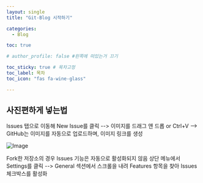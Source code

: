 ```yaml
---
layout: single
title: "Git-Blog 시작하기"

categories:
  - Blog

toc: true

# author_profile: false #왼쪽에 떠있는거 끄기

toc_sticky: true # 목차고정
toc_label: 목차
toc_icon: "fas fa-wine-glass"

---
```



## 사진편하게 넣는법
Issues 탭으로 이동해 New Issue를 클릭 --> 이미지를 드래그 앤 드롭 or Ctrl+V
--> GitHub는 이미지를 자동으로 업로드하며, 이미지 링크를 생성

![Image](https://github.com/user-attachments/assets/0b2c0a1c-e44e-47c5-bb6d-ab0d0ab768f8)

Fork한 저장소의 경우 Issues 기능은 자동으로 활성화되지 않음
상단 메뉴에서 Settings를 클릭 --> General 섹션에서 스크롤을 내려 Features 항목을 찾아 Issues 체크박스를 활성화